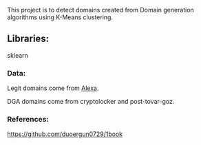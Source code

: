 This project is to detect domains created from Domain generation algorithms using K-Means clustering.
## Libraries:
sklearn
### Data:
Legit domains come from [Alexa](https://www.alexa.com/topsites).

DGA domains come from cryptolocker and post-tovar-goz.
### References:
https://github.com/duoergun0729/1book
